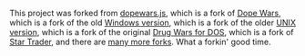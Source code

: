 This project was forked from <a href="https://github.com/316k/DopeWars.js/" target="_blank">dopewars.js</a>, which is a fork of <a href="http://www.dopewars.com" target="_blank">Dope Wars</a>, which is a fork of the old <a href="https://www.abandonwaredos.com/abandonware-game.php?abandonware=Dope+Wars&gid=2067#iDownload" target="_blank">Windows version</a>, which is a fork of the older <a href="https://dopewars.sourceforge.io" target="_blank">UNIX version</a>, which is a fork of the original <a href="https://www.dosgamesarchive.com/play/drugwars" target="_blank">Drug Wars for DOS</a>, which is a fork of <a href="https://en.wikipedia.org/wiki/Star_Trader" target="_blank">Star Trader</a>, and there are <a href="https://en.wikipedia.org/wiki/Drug_Wars_(video_game)" target="_blank">many more forks</a>. What a forkin' good time.
